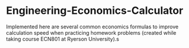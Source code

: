 # Engineering-Economics-Calculator
Implemented here are several common economics formulas to improve calculation speed when practicing homework problems (created while taking course ECN801 at Ryerson University).s
